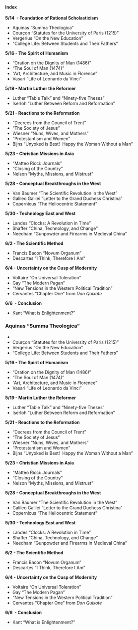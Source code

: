 #### Index
**5/14  - Foundation of Rational Scholasticism**
- Aquinas “Summa Theologica”
- Courçon “Statutes for the University of Paris (1215)”
- Vergerius “On the New Education”
- “College Life: Between Students and Their Fathers”

**5/16 - The Spirit of Humanism**
 - “Oration on the Dignity of Man (1486)”
- “The Soul of Man (1474)”
- “Art, Architecture, and Music in Florence”
- Vasari “Life of Leonardo da Vinci”

**5/19 - Martin Luther the Reformer**
- Luther “Table Talk” and “Ninety-five Theses”
- Iserloh “Luther Between Reform and Reformation”

**5/21 - Reactions to the Reformation**
- “Decrees from the Council of Trent”
- “The Society of Jesus”
- Wiesner “Nuns, Wives, and Mothers”
- “Protestantism and Women”
- Bijns “Unyoked is Best!  Happy the Woman Without a Man”  

**5/23 - Christian Missions in Asia**
- “Matteo Ricci: Journals”
- “Closing of the Country”
- Nelson “Myths, Missions, and Mistrust”

**5/28 - Conceptual Breakthroughs in the West**
- Van Baumer “The Scientific Revolution in the West”
- Galileo Galilei “Letter to the Grand Duchess Christina”
- Copernicus “The Heliocentric Statement”

**5/30 - Technology East and West**
- Landes “Clocks: A Revolution in Time”
- Shaffer “China, Technology, and Change”
- Needham “Gunpowder and Firearms in Medieval China”

**6/2 - The Scientific Method**
- Francis Bacon “Novum Organum”
- Descartes “I Think, Therefore I Am”  

**6/4 - Uncertainty on the Cusp of Modernity**
- Voltaire “On Universal Toleration”
- Gay “The Modern Pagan”
- “New Tensions in the Western Political Tradition”
- Cervantes “Chapter One” from _Don Quixote_

**6/6  - Conclusion**
- Kant “What is Enlightenment?”

### Aquinas “Summa Theologica”
- 
- Courçon “Statutes for the University of Paris (1215)”
- Vergerius “On the New Education”
- “College Life: Between Students and Their Fathers”

**5/16 - The Spirit of Humanism**
 - “Oration on the Dignity of Man (1486)”
- “The Soul of Man (1474)”
- “Art, Architecture, and Music in Florence”
- Vasari “Life of Leonardo da Vinci”

**5/19 - Martin Luther the Reformer**
- Luther “Table Talk” and “Ninety-five Theses”
- Iserloh “Luther Between Reform and Reformation”

**5/21 - Reactions to the Reformation**
- “Decrees from the Council of Trent”
- “The Society of Jesus”
- Wiesner “Nuns, Wives, and Mothers”
- “Protestantism and Women”
- Bijns “Unyoked is Best!  Happy the Woman Without a Man”  

**5/23 - Christian Missions in Asia**
- “Matteo Ricci: Journals”
- “Closing of the Country”
- Nelson “Myths, Missions, and Mistrust”

**5/28 - Conceptual Breakthroughs in the West**
- Van Baumer “The Scientific Revolution in the West”
- Galileo Galilei “Letter to the Grand Duchess Christina”
- Copernicus “The Heliocentric Statement”

**5/30 - Technology East and West**
- Landes “Clocks: A Revolution in Time”
- Shaffer “China, Technology, and Change”
- Needham “Gunpowder and Firearms in Medieval China”

**6/2 - The Scientific Method**
- Francis Bacon “Novum Organum”
- Descartes “I Think, Therefore I Am”  

**6/4 - Uncertainty on the Cusp of Modernity**
- Voltaire “On Universal Toleration”
- Gay “The Modern Pagan”
- “New Tensions in the Western Political Tradition”
- Cervantes “Chapter One” from _Don Quixote_

**6/6  - Conclusion**
- Kant “What is Enlightenment?”